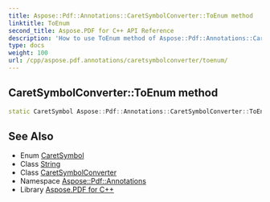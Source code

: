 ```yaml
---
title: Aspose::Pdf::Annotations::CaretSymbolConverter::ToEnum method
linktitle: ToEnum
second_title: Aspose.PDF for C++ API Reference
description: 'How to use ToEnum method of Aspose::Pdf::Annotations::CaretSymbolConverter class in C++.'
type: docs
weight: 100
url: /cpp/aspose.pdf.annotations/caretsymbolconverter/toenum/
---
```

## CaretSymbolConverter::ToEnum method




```cpp
static CaretSymbol Aspose::Pdf::Annotations::CaretSymbolConverter::ToEnum(System::String value)
```

## See Also

* Enum [CaretSymbol](../../caretsymbol/)
* Class [String](../../../system/string/)
* Class [CaretSymbolConverter](../)
* Namespace [Aspose::Pdf::Annotations](../../)
* Library [Aspose.PDF for C++](../../../)
